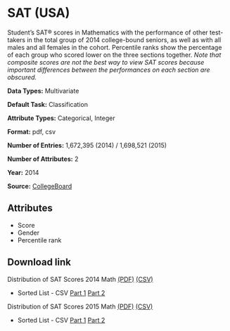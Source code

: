 # SAT (USA)

Student’s SAT® scores in Mathematics with the performance of other test-takers in the total group of 2014 college-bound seniors, as well as with all males and all females in the cohort. Percentile ranks show the percentage of each group who scored lower on the three sections together. <i>Note that composite scores are not the best way to view SAT scores because important differences between the performances on each section are obscured.</i>

<b>Data Types:</b> Multivariate

<b>Default Task:</b> Classification

<b>Attribute Types:</b> Categorical, Integer

<b>Format:</b> pdf, csv

<b>Number of Entries:</b> 1,672,395 (2014) / 1,698,521 (2015)

<b>Number of Attributes:</b> 2

<b>Year:</b> 2014

<b>Source:</b> [CollegeBoard](https://research.collegeboard.org/programs/sat/data/archived/cb-seniors-2014)

## Attributes

- Score
- Gender
- Percentile rank

## Download link

Distribution of SAT Scores 2014 Math [(PDF)](https://secure-media.collegeboard.org/digitalServices/pdf/sat/sat-percentile-ranks-mathematics-2014.pdf) [(CSV)](../Files/Data_Sets/sat-percentile-ranks-mathematics-2014-group-data.csv)
- Sorted List - CSV [Part 1](../Files/Data_Sets/sat-percentile-ranks-mathematics-2014-List1of2.csv) [Part 2](../Files/Data_Sets/sat-percentile-ranks-mathematics-2014-List2of2.csv)

Distribution of SAT Scores 2015 Math [(PDF)](https://secure-media.collegeboard.org/digitalServices/pdf/sat/sat-percentile-ranks-mathematics-2015.pdf) [(CSV)](../Files/Data_Sets/sat-percentile-ranks-mathematics-2015-Group-Data.csv)
- Sorted List - CSV [Part 1](../Files/Data_Sets/sat-percentile-ranks-mathematics-2015-List1of2.csv) [Part 2](../Files/Data_Sets/sat-percentile-ranks-mathematics-2015-List2of2.csv)